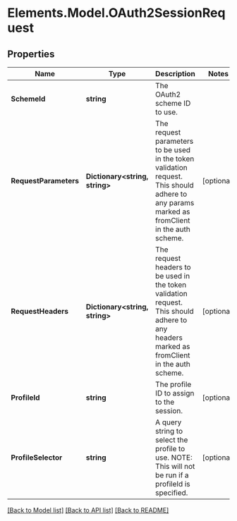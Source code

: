 # Elements.Model.OAuth2SessionRequest

## Properties

Name | Type | Description | Notes
------------ | ------------- | ------------- | -------------
**SchemeId** | **string** | The OAuth2 scheme ID to use. | 
**RequestParameters** | **Dictionary&lt;string, string&gt;** | The request parameters to be used in the token validation request. This should adhere to any params marked as fromClient in the auth scheme. | [optional] 
**RequestHeaders** | **Dictionary&lt;string, string&gt;** | The request headers to be used in the token validation request. This should adhere to any headers marked as fromClient in the auth scheme. | [optional] 
**ProfileId** | **string** | The profile ID to assign to the session. | [optional] 
**ProfileSelector** | **string** | A query string to select the profile to use. NOTE: This will not be run if a profileId is specified. | [optional] 

[[Back to Model list]](../README.md#documentation-for-models) [[Back to API list]](../README.md#documentation-for-api-endpoints) [[Back to README]](../README.md)

